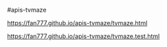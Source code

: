 #apis-tvmaze

https://fan777.github.io/apis-tvmaze/tvmaze.html

https://fan777.github.io/apis-tvmaze/tvmaze.test.html